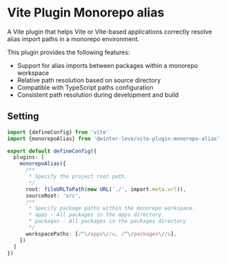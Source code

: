 # Vite Plugin Monorepo alias

A Vite plugin that helps Vite or Vite-based applications correctly resolve alias import paths in a monorepo environment.

This plugin provides the following features:

- Support for alias imports between packages within a monorepo workspace
- Relative path resolution based on source directory
- Compatible with TypeScript paths configuration
- Consistent path resolution during development and build

## Setting

```ts
import {defineConfig} from 'vite'
import {monorepoAlias} from '@winter-love/vite-plugin-monorepo-alias'

export default defineConfig({
  plugins: [
    monorepoAlias({
      /**
       * Specify the project root path.
       */
      root: fileURLToPath(new URL('./', import.meta.url)),
      sourceRoot: 'src',
      /**
       * Specify package paths within the monorepo workspace.
       * apps - All packages in the apps directory
       * packages - All packages in the packages directory
       */
      workspacePaths: [/^\/apps\//u, /^\/packages\//u],
    })
  ]
})
```
